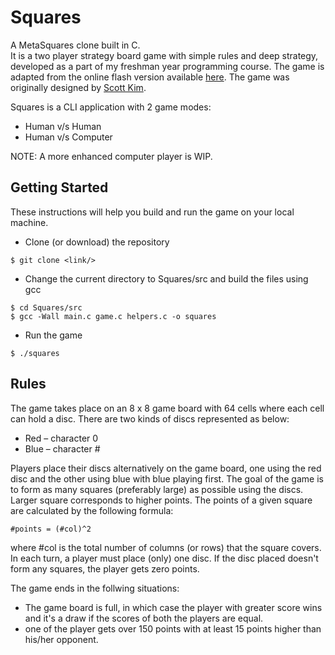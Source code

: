 # Squares

A MetaSquares clone built in C.
<br>
It is a two player strategy board game with simple rules and deep strategy, developed as a part of my freshman year programming course. The game is adapted from the online flash version available <a href="http://www.fastswf.com/2wsAnK8">here</a>. The game was originally designed by <a href="http://www.scottkim.com/">Scott Kim</a>.

Squares is a CLI application with 2 game modes:
* Human v/s Human
* Human v/s Computer

NOTE: A more enhanced computer player is WIP.

## Getting Started

These instructions will help you build and run the game on your local machine.

* Clone (or download) the repository
```
$ git clone <link/>
```

* Change the current directory to Squares/src and build the files using gcc
```
$ cd Squares/src
$ gcc -Wall main.c game.c helpers.c -o squares
```

* Run the game
```
$ ./squares
```

## Rules

The game takes place on an 8 x 8 game board with 64 cells where each cell can hold a disc. There are two kinds of discs represented as below: 
* Red – character 0
* Blue – character #

Players place their discs alternatively on the game board, one using the red disc and the other using blue with blue playing first. The goal of the game is to form as many squares (preferably large) as possible using the discs. Larger square corresponds to higher points. The points of a given square are calculated by the following formula:
```
#points = (#col)^2
```
where #col is the total number of columns (or rows) that the square covers. In each turn, a player must place (only) one disc. If the disc placed doesn't form any squares, the player gets zero points.

The game ends in the follwing situations:
* The game board is full, in which case the player with greater score wins and it's a draw if the scores of both the players are equal.
* one of the player gets over 150 points with at least 15 points higher than his/her opponent.
